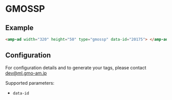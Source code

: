 <!---
Copyright 2016 The AMP HTML Authors. All Rights Reserved.

Licensed under the Apache License, Version 2.0 (the "License");
you may not use this file except in compliance with the License.
You may obtain a copy of the License at

      http://www.apache.org/licenses/LICENSE-2.0

Unless required by applicable law or agreed to in writing, software
distributed under the License is distributed on an "AS-IS" BASIS,
WITHOUT WARRANTIES OR CONDITIONS OF ANY KIND, either express or implied.
See the License for the specific language governing permissions and
limitations under the License.
-->

# GMOSSP

## Example

```html
<amp-ad width="320" height="50" type="gmossp" data-id="20175"> </amp-ad>
```

## Configuration

For configuration details and to generate your tags, please contact dev@ml.gmo-am.jp

Supported parameters:

-   `data-id`
